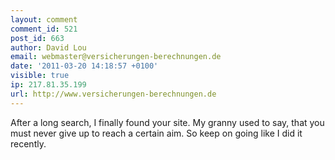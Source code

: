 ```yaml
---
layout: comment
comment_id: 521
post_id: 663
author: David Lou
email: webmaster@versicherungen-berechnungen.de
date: '2011-03-20 14:18:57 +0100'
visible: true
ip: 217.81.35.199
url: http://www.versicherungen-berechnungen.de
---
```

After a long search, I finally found your site. My granny used to say, that you must never give up to reach a certain aim.
So keep on going like I did it recently.
